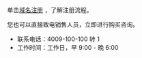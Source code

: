 单击[域名注册](https://cloud.tencent.com/document/product/242/9595) ，了解注册流程。

您也可以直接致电销售人员，立即进行购买咨询。

- 联系电话：4009-100-100 转 1
- 工作时间：工作日，早 9:00 - 晚 6:00
